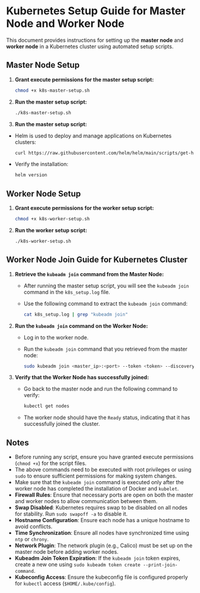 # Kubernetes Setup Guide for Master Node and Worker Node

This document provides instructions for setting up the **master node** and **worker node** in a Kubernetes cluster using automated setup scripts.


## Master Node Setup

1. **Grant execute permissions for the master setup script:**

   ```bash
   chmod +x k8s-master-setup.sh
   ```

2. **Run the master setup script:**

   ```bash
   ./k8s-master-setup.sh
   ```

3. **Run the master setup script:**

- Helm is used to deploy and manage applications on Kubernetes clusters:

   ```bash
   curl https://raw.githubusercontent.com/helm/helm/main/scripts/get-helm-3 | bash
   ```

- Verify the installation:

   ```bash
   helm version
   ```


## Worker Node Setup

1. **Grant execute permissions for the worker setup script:**

   ```bash
   chmod +x k8s-worker-setup.sh
   ```

2. **Run the worker setup script:**

   ```bash
   ./k8s-worker-setup.sh
   ```


## Worker Node Join Guide for Kubernetes Cluster

1. **Retrieve the `kubeadm join` command from the Master Node:**

   - After running the master setup script, you will see the `kubeadm join` command in the `k8s_setup.log` file.
   - Use the following command to extract the `kubeadm join` command:

     ```bash
     cat k8s_setup.log | grep "kubeadm join"
     ```

2. **Run the `kubeadm join` command on the Worker Node:**

   - Log in to the worker node.
   - Run the `kubeadm join` command that you retrieved from the master node:

     ```bash
     sudo kubeadm join <master_ip>:<port> --token <token> --discovery-token-ca-cert-hash sha256:<hash>
     ```

3. **Verify that the Worker Node has successfully joined:**

   - Go back to the master node and run the following command to verify:

     ```bash
     kubectl get nodes
     ```

   - The worker node should have the `Ready` status, indicating that it has successfully joined the cluster.


## Notes

- Before running any script, ensure you have granted execute permissions (`chmod +x`) for the script files.
- The above commands need to be executed with root privileges or using `sudo` to ensure sufficient permissions for making system changes.
- Make sure that the `kubeadm join` command is executed only after the worker node has completed the installation of Docker and `kubelet`.
- **Firewall Rules**: Ensure that necessary ports are open on both the master and worker nodes to allow communication between them.
- **Swap Disabled**: Kubernetes requires swap to be disabled on all nodes for stability. Run `sudo swapoff -a` to disable it.
- **Hostname Configuration**: Ensure each node has a unique hostname to avoid conflicts.
- **Time Synchronization**: Ensure all nodes have synchronized time using `ntp` or `chrony`.
- **Network Plugin**: The network plugin (e.g., Calico) must be set up on the master node before adding worker nodes.
- **Kubeadm Join Token Expiration**: If the `kubeadm join` token expires, create a new one using `sudo kubeadm token create --print-join-command`.
- **Kubeconfig Access**: Ensure the kubeconfig file is configured properly for `kubectl` access (`$HOME/.kube/config`).





